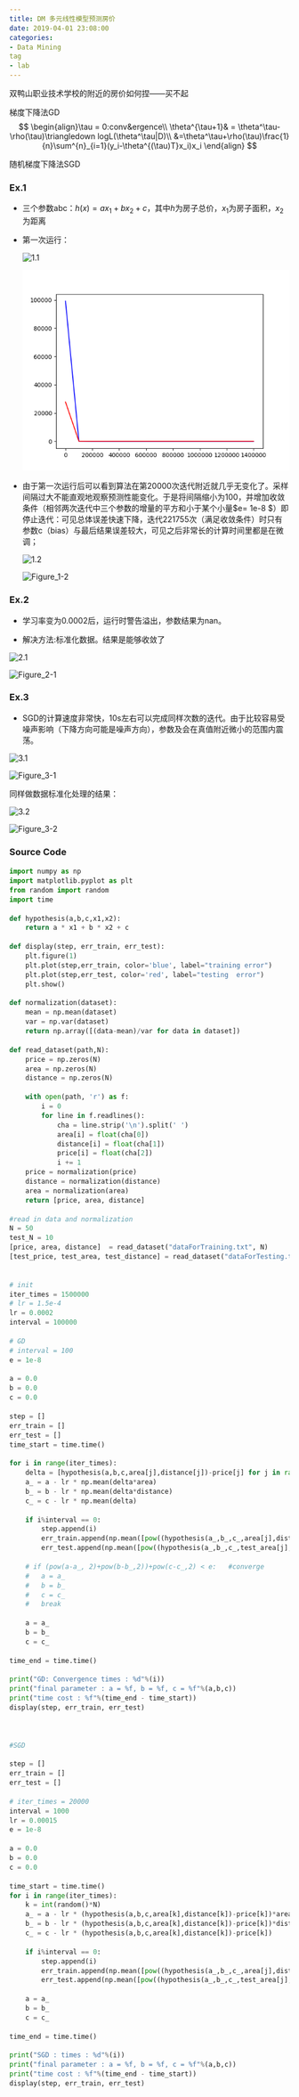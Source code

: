 ```yaml
---
title: DM 多元线性模型预测房价
date: 2019-04-01 23:08:00
categories:
- Data Mining
tag
- lab
---
```




双鸭山职业技术学校的附近的房价如何捏——买不起



梯度下降法GD
$$
\begin{align}\tau = 0:conv&ergence\\
\theta^{\tau+1}& = \theta^\tau-\rho(\tau)\triangledown logL(\theta^\tau|D)\\
&=\theta^\tau+\rho(\tau)\frac{1}{n}\sum^{n}_{i=1}(y_i-\theta^{(\tau)T}x_i)x_i
\end{align}
$$

随机梯度下降法SGD





### Ex.1

- 三个参数abc：$h(x) = ax_1+bx_2+c$，其中$h$为房子总价，$x_1$为房子面积，$x_2$为距离

- 第一次运行：

  ![1.1](C:\Users\Yuki\Desktop\2\1.1.JPG)

  ![Figure_1-1](..\pics\Figure_1-1.png)

- 由于第一次运行后可以看到算法在第20000次迭代附近就几乎无变化了。采样间隔过大不能直观地观察预测性能变化。于是将间隔缩小为100，并增加收敛条件（相邻两次迭代中三个参数的增量的平方和小于某个小量$e= 1e-8 $）即停止迭代：可见总体误差快速下降，迭代221755次（满足收敛条件）时只有参数c（bias）与最后结果误差较大，可见之后非常长的计算时间里都是在微调；

  ![1.2](C:\Users\Yuki\Desktop\2\1.2.JPG)

  ![Figure_1-2](C:\Users\Yuki\Desktop\2\Figure_1-2.png)

  

### Ex.2

- 学习率变为0.0002后，运行时警告溢出，参数结果为nan。

- 解决方法:标准化数据。结果是能够收敛了

![2.1](C:\Users\Yuki\Desktop\2\2.1.JPG)

![Figure_2-1](C:\Users\Yuki\Desktop\2\Figure_2-1.png)

### Ex.3

- SGD的计算速度非常快，10s左右可以完成同样次数的迭代。由于比较容易受噪声影响（下降方向可能是噪声方向），参数及会在真值附近微小的范围内震荡。


![3.1](C:\Users\Yuki\Desktop\2\3.1.JPG)

![Figure_3-1](C:\Users\Yuki\Desktop\2\Figure_3-1.png)

同样做数据标准化处理的结果：

![3.2](C:\Users\Yuki\Desktop\2\3.2.JPG)

![Figure_3-2](C:\Users\Yuki\Desktop\2\Figure_3-2.png)

### Source Code

```python
import numpy as np
import matplotlib.pyplot as plt
from random import random
import time

def hypothesis(a,b,c,x1,x2):
	return a * x1 + b * x2 + c

def display(step, err_train, err_test):
	plt.figure(1)
	plt.plot(step,err_train, color='blue', label="training error")
	plt.plot(step,err_test, color='red', label="testing  error")
	plt.show()

def normalization(dataset):
	mean = np.mean(dataset)
	var = np.var(dataset)
	return np.array([(data-mean)/var for data in dataset])

def read_dataset(path,N):
	price = np.zeros(N)
	area = np.zeros(N)
	distance = np.zeros(N)

	with open(path, 'r') as f:
		i = 0
		for line in f.readlines():
			cha = line.strip('\n').split(' ')
			area[i] = float(cha[0])
			distance[i] = float(cha[1])
			price[i] = float(cha[2])
			i += 1
	price = normalization(price)
	distance = normalization(distance)
	area = normalization(area)
	return [price, area, distance]

#read in data and normalization
N = 50
test_N = 10
[price, area, distance]  = read_dataset("dataForTraining.txt", N)
[test_price, test_area, test_distance] = read_dataset("dataForTesting.txt",test_N)


# init
iter_times = 1500000
# lr = 1.5e-4
lr = 0.0002
interval = 100000

# GD
# interval = 100
e = 1e-8

a = 0.0
b = 0.0
c = 0.0

step = []
err_train = []
err_test = []
time_start = time.time()

for i in range(iter_times):
	delta = [hypothesis(a,b,c,area[j],distance[j])-price[j] for j in range(N)]
	a_ = a - lr * np.mean(delta*area)
	b_ = b - lr * np.mean(delta*distance)
	c_ = c - lr * np.mean(delta)

	if i%interval == 0:
		step.append(i)
		err_train.append(np.mean([pow((hypothesis(a_,b_,c_,area[j],distance[j])-price[j]),2) for j in range(N)]))
		err_test.append(np.mean([pow((hypothesis(a_,b_,c_,test_area[j],test_distance[j])-test_price[j]),2) for j in range(test_N)]))

	# if (pow(a-a_, 2)+pow(b-b_,2))+pow(c-c_,2) < e:   #converge
	# 	a = a_
	# 	b = b_
	# 	c = c_
	# 	break

	a = a_
	b = b_
	c = c_

time_end = time.time() 

print("GD: Convergence times : %d"%(i))
print("final parameter : a = %f, b = %f, c = %f"%(a,b,c))
print("time cost : %f"%(time_end - time_start))
display(step, err_train, err_test)



#SGD

step = []
err_train = []
err_test = []

# iter_times = 20000
interval = 1000
lr = 0.00015
e = 1e-8

a = 0.0
b = 0.0
c = 0.0

time_start = time.time()
for i in range(iter_times):
	k = int(random()*N)
	a_ = a - lr * (hypothesis(a,b,c,area[k],distance[k])-price[k])*area[k]
	b_ = b - lr * (hypothesis(a,b,c,area[k],distance[k])-price[k])*distance[k]
	c_ = c - lr * (hypothesis(a,b,c,area[k],distance[k])-price[k])

	if i%interval == 0:
		step.append(i)
		err_train.append(np.mean([pow((hypothesis(a_,b_,c_,area[j],distance[j])-price[j]),2) for j in range(N)]))
		err_test.append(np.mean([pow((hypothesis(a_,b_,c_,test_area[j],test_distance[j])-test_price[j]),2) for j in range(test_N)]))

	a = a_
	b = b_
	c = c_

time_end = time.time()

print("SGD : times : %d"%(i))
print("final parameter : a = %f, b = %f, c = %f"%(a,b,c))
print("time cost : %f"%(time_end - time_start))
display(step, err_train, err_test)

```